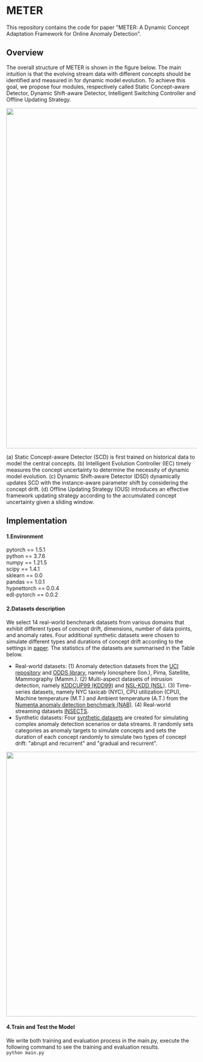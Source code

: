 # METER
This repository contains the code for paper "METER: A Dynamic Concept Adaptation Framework for Online Anomaly Detection".   
 ## Overview 
The overall structure of METER is shown in the figure below. The main intuition is that the evolving stream data with different concepts should be identified and measured in for dynamic model evolution.
To achieve this goal, we propose four modules, respectively called Static Concept-aware Detector, Dynamic Shift-aware Detector, Intelligent Switching Controller and Offline Updating Strategy. 

<img src="https://github.com/zjiaqi725/METER/blob/main/images/framework.png" width="900">  

(a) Static Concept-aware Detector (SCD) is first trained on historical data to model the central concepts. (b) Intelligent Evolution Controller (IEC) timely measures the  concept uncertainty to determine the necessity of dynamic model evolution. (c) Dynamic Shift-aware Detector (DSD) dynamically updates SCD with the instance-aware parameter shift by considering the concept drift.  (d) Offline Updating Strategy (OUS) introduces an effective framework updating strategy according to the accumulated concept uncertainty given a sliding window.

 ## Implementation 
#### 1.Environment  
pytorch == 1.5.1  
python == 3.7.6  
numpy == 1.21.5  
scipy == 1.4.1  
sklearn == 0.0  
pandas == 1.0.1  
hypnettorch == 0.0.4  
edl-pytorch == 0.0.2  

#### 2.Datasets description  
We select 14 real-world benchmark datasets from various domains that exhibit different types of concept drift, dimensions, number of data points, and anomaly rates. Four additional synthetic datasets were chosen to simulate different types and durations of concept drift according to the settings in [paper](https://dl.acm.org/doi/abs/10.1145/3534678.3539348). The statistics of the datasets are summarised in the Table below.  

* Real-world datasets: (1) Anomaly detection datasets from the [UCI repository](https://archive.ics.uci.edu/ml/index.php) and [ODDS library](http://odds.cs.stonybrook.edu/), namely Ionosphere (Ion.), Pima, Satellite, Mammography (Mamm.). (2) Multi-aspect datasets of intrusion detection, namely [KDDCUP99 (KDD99)](http://kdd.ics.uci.edu/databases/kddcup99/kddcup99.html) and [NSL-KDD (NSL)](https://www.unb.ca/cic/datasets/nsl.html). (3) Time-series datasets, namely
NYC taxicab (NYC), CPU utilization (CPU), Machine temperature (M.T.) and Ambient temperature (A.T.) from the [Numenta anomaly detection benchmark (NAB)](https://github.com/numenta/NAB). (4) Real-world streaming datasets [INSECTS](https://sites.google.com/view/uspdsrepository).
* Synthetic datasets: Four [synthetic datasets](https://www.dropbox.com/sh/a3fhtp9zjjujrwa/AAD_4wkFaULuK-uJinbtw81Oa?dl=0) are created for simulating complex anomaly detection scenarios or data streams. It randomly sets categories as anomaly targets to simulate concepts and sets the duration of each concept randomly to simulate two types of concept drift: "abrupt and recurrent" and "gradual and recurrent".

<img src="https://github.com/zjiaqi725/METER/blob/main/images/Statistical%20information%20of%20datasets.png" width="700" >  

#### 4.Train and Test the Model  
We write both training and evaluation process in the main.py, execute the following command to see the training and evaluation results.  
`python main.py`

